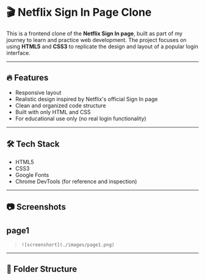 # 🎬 Netflix Sign In Page Clone

This is a frontend clone of the **Netflix Sign In page**, built as part of my journey to learn and practice web development. The project focuses on using **HTML5** and **CSS3** to replicate the design and layout of a popular login interface.

---

## 🔥 Features

- Responsive layout
- Realistic design inspired by Netflix's official Sign In page
- Clean and organized code structure
- Built with only HTML and CSS
- For educational use only (no real login functionality)

---

## 🛠️ Tech Stack

- HTML5  
- CSS3  
- Google Fonts  
- Chrome DevTools (for reference and inspection)

---

## 📷 Screenshots

## page1
 
> `![screenshort](./images/page1.png)`

---

## 📁 Folder Structure


